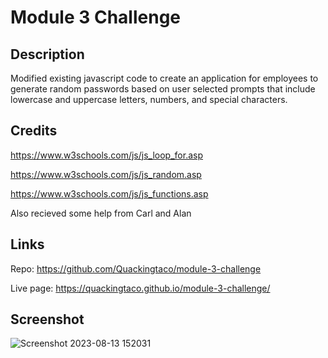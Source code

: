 # Module 3 Challenge

## Description
Modified existing javascript code to create an application for employees to generate random passwords based on user selected prompts that include lowercase and uppercase letters, numbers, and special characters.

## Credits
https://www.w3schools.com/js/js_loop_for.asp


https://www.w3schools.com/js/js_random.asp


https://www.w3schools.com/js/js_functions.asp


Also recieved some help from Carl and Alan

## Links
Repo: https://github.com/Quackingtaco/module-3-challenge


Live page: https://quackingtaco.github.io/module-3-challenge/

## Screenshot
![Screenshot 2023-08-13 152031](https://github.com/Quackingtaco/module-3-challenge/assets/139652383/667ccb67-5d5f-4a4d-ac2c-9b8c8c59016d)